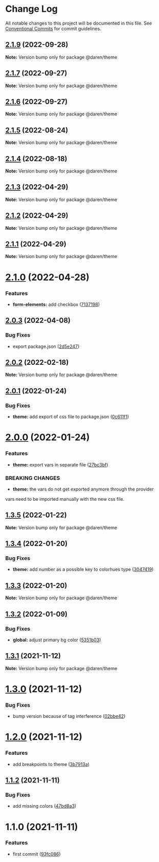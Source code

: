 # Change Log

All notable changes to this project will be documented in this file.
See [Conventional Commits](https://conventionalcommits.org) for commit guidelines.

## [2.1.9](https://github.com/darenmalfait/darenui/compare/@daren/theme@2.1.7...@daren/theme@2.1.9) (2022-09-28)

**Note:** Version bump only for package @daren/theme

## [2.1.7](https://github.com/darenmalfait/darenui/compare/@daren/theme@2.1.6...@daren/theme@2.1.7) (2022-09-27)

**Note:** Version bump only for package @daren/theme

## [2.1.6](https://github.com/darenmalfait/darenui/compare/@daren/theme@2.1.5...@daren/theme@2.1.6) (2022-09-27)

**Note:** Version bump only for package @daren/theme

## [2.1.5](https://github.com/darenmalfait/darenui/compare/@daren/theme@2.1.4...@daren/theme@2.1.5) (2022-08-24)

**Note:** Version bump only for package @daren/theme

## [2.1.4](https://github.com/darenmalfait/darenui/compare/@daren/theme@2.1.3...@daren/theme@2.1.4) (2022-08-18)

**Note:** Version bump only for package @daren/theme

## [2.1.3](https://github.com/darenmalfait/darenui/compare/@daren/theme@2.1.2...@daren/theme@2.1.3) (2022-04-29)

**Note:** Version bump only for package @daren/theme

## [2.1.2](https://github.com/darenmalfait/darenui/compare/@daren/theme@2.1.1...@daren/theme@2.1.2) (2022-04-29)

**Note:** Version bump only for package @daren/theme

## [2.1.1](https://github.com/darenmalfait/darenui/compare/@daren/theme@2.1.0...@daren/theme@2.1.1) (2022-04-29)

**Note:** Version bump only for package @daren/theme

# [2.1.0](https://github.com/darenmalfait/darenui/compare/@daren/theme@2.0.3...@daren/theme@2.1.0) (2022-04-28)

### Features

* **form-elements:** add checkbox ([7137198](https://github.com/darenmalfait/darenui/commit/7137198056b8a7fae500300ebcb7250f82c11835))

## [2.0.3](https://github.com/darenmalfait/darenui/compare/@daren/theme@2.0.2...@daren/theme@2.0.3) (2022-04-08)

### Bug Fixes

* export package.json ([2d5e247](https://github.com/darenmalfait/darenui/commit/2d5e24797a289b7507666bf67d954fc93be33d8f))

## [2.0.2](https://github.com/darenmalfait/darenui/compare/@daren/theme@2.0.1...@daren/theme@2.0.2) (2022-02-18)

**Note:** Version bump only for package @daren/theme

## [2.0.1](https://github.com/darenmalfait/darenui/compare/@daren/theme@2.0.0...@daren/theme@2.0.1) (2022-01-24)

### Bug Fixes

* **theme:** add export of css file to package.json ([0c611f1](https://github.com/darenmalfait/darenui/commit/0c611f117aec62418b18ac171213ebd72fbfe969))

# [2.0.0](https://github.com/darenmalfait/darenui/compare/@daren/theme@1.3.5...@daren/theme@2.0.0) (2022-01-24)

### Features

* **theme:** export vars in separate file ([27bc3bf](https://github.com/darenmalfait/darenui/commit/27bc3bf410a866ab106e2de893691848be6c1957))

### BREAKING CHANGES

* **theme:** the vars do not get exported anymore through the provider

vars need to be imported manually with the new css file.

## [1.3.5](https://github.com/darenmalfait/darenui/compare/@daren/theme@1.3.4...@daren/theme@1.3.5) (2022-01-22)

**Note:** Version bump only for package @daren/theme

## [1.3.4](https://github.com/darenmalfait/darenui/compare/@daren/theme@1.3.3...@daren/theme@1.3.4) (2022-01-20)

### Bug Fixes

* **theme:** add number as a possible key to colorhues type ([3047419](https://github.com/darenmalfait/darenui/commit/3047419028b7cb1fb7161719cde150b38177c83e))

## [1.3.3](https://github.com/darenmalfait/darenui/compare/@daren/theme@1.3.2...@daren/theme@1.3.3) (2022-01-20)

**Note:** Version bump only for package @daren/theme

## [1.3.2](https://github.com/darenmalfait/darenui/compare/@daren/theme@1.3.1...@daren/theme@1.3.2) (2022-01-09)

### Bug Fixes

* **global:** adjust primary bg color ([5351b03](https://github.com/darenmalfait/darenui/commit/5351b0341e5d25331aa632a721e49740bfab522d))

## [1.3.1](https://github.com/darenmalfait/darenui/compare/@daren/theme@1.2.0...@daren/theme@1.3.1) (2021-11-12)

**Note:** Version bump only for package @daren/theme

# [1.3.0](https://github.com/darenmalfait/darenui/compare/@daren/theme@1.2.0...@daren/theme@1.3.0) (2021-11-12)

### Bug Fixes

* bump version because of tag interference ([02bbe42](https://github.com/darenmalfait/darenui/commit/02bbe4228036aaa64e8ea27286c00429d2334365))

# [1.2.0](https://github.com/darenmalfait/darenui/compare/@daren/theme@1.1.2...@daren/theme@1.2.0) (2021-11-12)

### Features

* add breakpoints to theme ([3b7913a](https://github.com/darenmalfait/darenui/commit/3b7913a8472a32cfce53161e4efc1146a6e90e19))

## [1.1.2](https://github.com/darenmalfait/darenui/compare/@daren/theme@1.1.0...@daren/theme@1.1.2) (2021-11-11)

### Bug Fixes

* add missing colors ([47bd8a3](https://github.com/darenmalfait/darenui/commit/47bd8a37413847c87d296e92cc24610110f97ad5))

# 1.1.0 (2021-11-11)

### Features

* first commit ([93fc086](https://github.com/darenmalfait/darenui/commit/93fc0863be58d5e1a7c3b76aceb503ca3c3bc57f))
